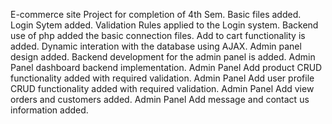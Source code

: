 E-commerce site Project for completion of 4th Sem. 
Basic files added.
Login Sytem added.
Validation Rules applied to the Login system.
Backend use of php added the basic connection files.
Add to cart functionality is added. 
Dynamic interation with the database using AJAX.
Admin panel design added.
Backend development for the admin panel is added.
Admin Panel dashboard backend implementation.
Admin Panel Add product CRUD functionality added with required validation. 
Admin Panel Add user profile CRUD functionality added with required validation.
Admin Panel Add view orders and customers added.
Admin Panel Add message and contact us information added.
